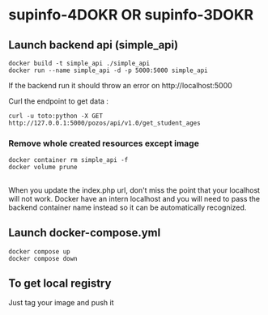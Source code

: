 # supinfo-4DOKR OR supinfo-3DOKR

## Launch backend api (simple_api)

```
docker build -t simple_api ./simple_api
docker run --name simple_api -d -p 5000:5000 simple_api
```

If the backend run it should throw an error on http://localhost:5000

Curl the endpoint to get data :

```
curl -u toto:python -X GET http://127.0.0.1:5000/pozos/api/v1.0/get_student_ages
```

### Remove whole created resources except image

```
docker container rm simple_api -f
docker volume prune
```

##

When you update the index.php url, don't miss the point that your localhost will not work. Docker have an intern localhost and you will need to pass the backend container name instead so it can be automatically recognized.

## Launch docker-compose.yml

```
docker compose up
docker compose down
```

## To get local registry

Just tag your image and push it
